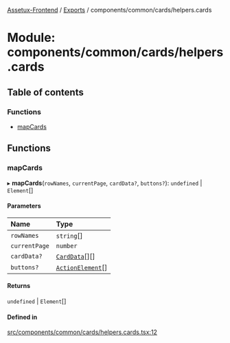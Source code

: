[Assetux-Frontend](../README.md) / [Exports](../modules.md) / components/common/cards/helpers.cards

# Module: components/common/cards/helpers.cards

## Table of contents

### Functions

- [mapCards](components_common_cards_helpers_cards.md#mapcards)

## Functions

### mapCards

▸ **mapCards**(`rowNames`, `currentPage`, `cardData?`, `buttons?`): `undefined` \| `Element`[]

#### Parameters

| Name | Type |
| :------ | :------ |
| `rowNames` | `string`[] |
| `currentPage` | `number` |
| `cardData?` | [`CardData`](components_common_cards_types_cards.md#carddata)[][] |
| `buttons?` | [`ActionElement`](components_common_cards_types_cards.md#actionelement)[] |

#### Returns

`undefined` \| `Element`[]

#### Defined in

[src/components/common/cards/helpers.cards.tsx:12](https://github.com/ASSETUX/frontend/blob/9a68660/src/components/common/cards/helpers.cards.tsx#L12)

